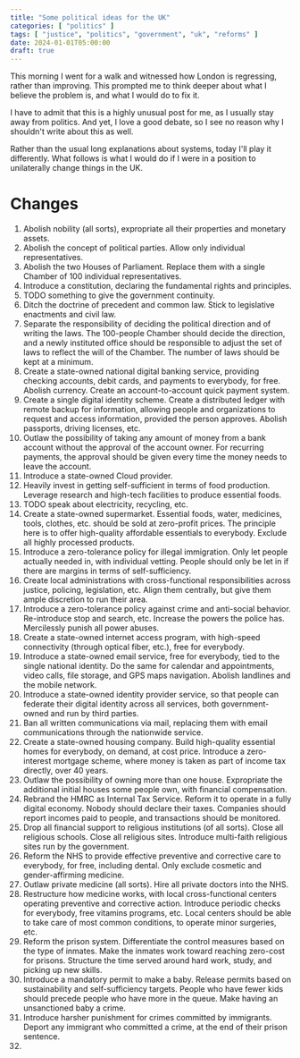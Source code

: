 ```yaml
---
title: "Some political ideas for the UK"
categories: [ "politics" ]
tags: [ "justice", "politics", "government", "uk", "reforms" ]
date: 2024-01-01T05:00:00
draft: true
---
```


This morning I went for a walk and witnessed how London is regressing, rather than improving. This prompted me to think deeper about what I believe the problem is, and what I would do to fix it.

I have to admit that this is a highly unusual post for me, as I usually stay away from politics. And yet, I love a good debate, so I see no reason why I shouldn't write about this as well.

Rather than the usual long explanations about systems, today I'll play it differently. What follows is what I would do if I were in a position to unilaterally change things in the UK.

# Changes

1. Abolish nobility (all sorts), expropriate all their properties and monetary assets.
2. Abolish the concept of political parties. Allow only individual representatives.
3. Abolish the two Houses of Parliament. Replace them with a single Chamber of 100 individual representatives.
4. Introduce a constitution, declaring the fundamental rights and principles.
5. TODO something to give the government continuity.
6. Ditch the doctrine of precedent and common law. Stick to legislative enactments and civil law.
7. Separate the responsibility of deciding the political direction and of writing the laws. The 100-people Chamber should decide the direction, and a newly instituted office should be responsible to adjust the set of laws to reflect the will of the Chamber. The number of laws should be kept at a minimum.
8. Create a state-owned national digital banking service, providing checking accounts, debit cards, and payments to everybody, for free. Abolish currency. Create an account-to-account quick payment system.
9. Create a single digital identity scheme. Create a distributed ledger with remote backup for information, allowing people and organizations to request and access information, provided the person approves. Abolish passports, driving licenses, etc. 
10. Outlaw the possibility of taking any amount of money from a bank account without the approval of the account owner. For recurring payments, the approval should be given every time the money needs to leave the account.
11. Introduce a state-owned Cloud provider.
12. Heavily invest in getting self-sufficient in terms of food production. Leverage research and high-tech facilities to produce essential foods.
13. TODO speak about electricity, recycling, etc.
14. Create a state-owned supermarket. Essential foods, water, medicines, tools, clothes, etc. should be sold at zero-profit prices. The principle here is to offer high-quality affordable essentials to everybody. Exclude all highly processed products.
15. Introduce a zero-tolerance policy for illegal immigration. Only let people actually needed in, with individual vetting. People should only be let in if there are margins in terms of self-sufficiency.
16. Create local administrations with cross-functional responsibilities across justice, policing, legislation, etc. Align them centrally, but give them ample discretion to run their area.
17. Introduce a zero-tolerance policy against crime and anti-social behavior. Re-introduce stop and search, etc. Increase the powers the police has. Mercilessly punish all power abuses.
18. Create a state-owned internet access program, with high-speed connectivity (through optical fiber, etc.), free for everybody.
19. Introduce a state-owned email service, free for everybody, tied to the single national identity. Do the same for calendar and appointments, video calls, file storage, and GPS maps navigation. Abolish landlines and the mobile network.
20. Introduce a state-owned identity provider service, so that people can federate their digital identity across all services, both government-owned and run by third parties.
21. Ban all written communications via mail, replacing them with email communications through the nationwide service.
22. Create a state-owned housing company. Build high-quality essential homes for everybody, on demand, at cost price. Introduce a zero-interest mortgage scheme, where money is taken as part of income tax directly, over 40 years.
23. Outlaw the possibility of owning more than one house. Expropriate the additional initial houses some people own, with financial compensation.
24. Rebrand the HMRC as Internal Tax Service. Reform it to operate in a fully digital economy. Nobody should declare their taxes. Companies should report incomes paid to people, and transactions should be monitored.
25. Drop all financial support to religious institutions (of all sorts). Close all religious schools. Close all religious sites. Introduce multi-faith religious sites run by the government.
26. Reform the NHS to provide effective preventive and corrective care to everybody, for free, including dental. Only exclude cosmetic and gender-affirming medicine.
27. Outlaw private medicine (all sorts). Hire all private doctors into the NHS.
28. Restructure how medicine works, with local cross-functional centers operating preventive and corrective action. Introduce periodic checks for everybody, free vitamins programs, etc. Local centers should be able to take care of most common conditions, to operate minor surgeries, etc.
29. Reform the prison system. Differentiate the control measures based on the type of inmates. Make the inmates work toward reaching zero-cost for prisons. Structure the time served around hard work, study, and picking up new skills.
30. Introduce a mandatory permit to make a baby. Release permits based on sustainability and self-sufficiency targets. People who have fewer kids should precede people who have more in the queue. Make having an unsanctioned baby a crime.
31. Introduce harsher punishment for crimes committed by immigrants. Deport any immigrant who committed a crime, at the end of their prison sentence.
32. 

[//]: # (TODO: change title with "manifesto" in it; group, sort, and categorize the points; maybe add a principles section)